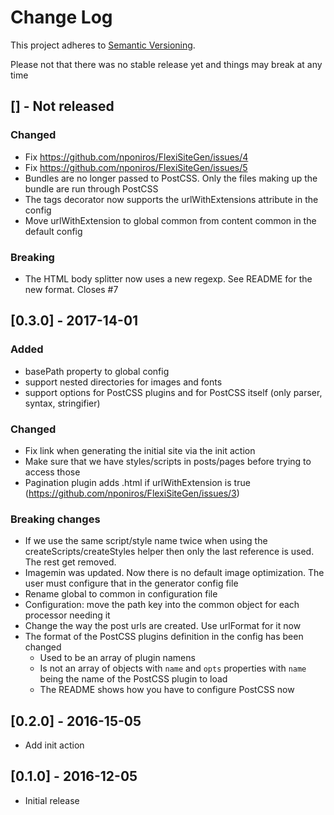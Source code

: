# Change Log
This project adheres to [Semantic Versioning](http://semver.org/).

Please not that there was no stable release yet and things may break at any time

## [] - Not released

### Changed

* Fix https://github.com/nponiros/FlexiSiteGen/issues/4
* Fix https://github.com/nponiros/FlexiSiteGen/issues/5
* Bundles are no longer passed to PostCSS. Only the files making up the bundle are run through PostCSS
* The tags decorator now supports the urlWithExtensions attribute in the config
* Move urlWithExtension to global common from content common in the default config

### Breaking

* The HTML body splitter now uses a new regexp. See README for the new format. Closes #7

## [0.3.0] - 2017-14-01

### Added

* basePath property to global config
* support nested directories for images and fonts
* support options for PostCSS plugins and for PostCSS itself (only parser, syntax, stringifier)

### Changed

* Fix link when generating the initial site via the init action
* Make sure that we have styles/scripts in posts/pages before trying to access those
* Pagination plugin adds .html if urlWithExtension is true (https://github.com/nponiros/FlexiSiteGen/issues/3)

### Breaking changes

* If we use the same script/style name twice when using the createScripts/createStyles helper then only the last reference is used. The rest get removed.
* Imagemin was updated. Now there is no default image optimization. The user must configure that in the generator config file
* Rename global to common in configuration file
* Configuration: move the path key into the common object for each processor needing it
* Change the way the post urls are created. Use urlFormat for it now
* The format of the PostCSS plugins definition in the config has been changed
  * Used to be an array of plugin namens
  * Is not an array of objects with `name` and `opts` properties with `name` being the name of the PostCSS plugin to load
  * The README shows how you have to configure PostCSS now

## [0.2.0] - 2016-15-05

* Add init action

## [0.1.0] - 2016-12-05

* Initial release
